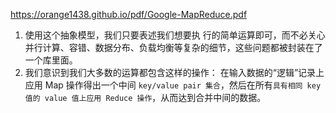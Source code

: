 https://orange1438.github.io/pdf/Google-MapReduce.pdf

1. 使用这个抽象模型，我们只要表述我们想要执
   行的简单运算即可，而不必关心并行计算、容错、数据分布、负载均衡等复杂的细节，这些问题都被封装在了一个库里面。
2. 我们意识到我们大多数的运算都包含这样的操作：
   在输入数据的“逻辑”记录上应用 Map 操作得出一个中间 `key/value pair 集合`，然后在所有`具有相同 key 值的 value 值上应用 Reduce 操作`，从而达到合并中间的数据。
